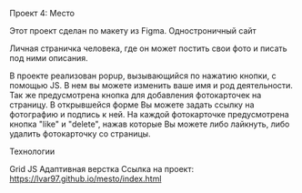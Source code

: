 Проект 4: Место

Этот проект сделан по макету из Figma. Одностроничный сайт

Личная страничка человека, где он может постить свои фото и писать под ними описания.

В проекте реализован popup, вызывающийся по нажатию кнопки, с помощью JS. В нем вы можете изменить ваше имя и род деятельности. Так же предусмотрена кнопка для добавления фотокарточек на страницу. В открывшейся форме Вы можете задать ссылку на фотографию и подпись к ней. На каждой фотокарточке предусмотрена кнопка "like" и "delete", нажав которые Вы можете либо лайкнуть, либо удалить фотокарточку со страницы.

Технологии

Grid
JS
Адаптивная верстка
Ссылка на проект: https://lvar97.github.io/mesto/index.html